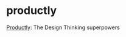 # productly

[Productly](https://bertfrontend.github.io/productly/): The Design Thinking superpowers
